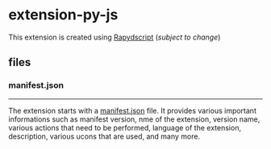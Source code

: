 # extension-py-js
This extension is created using [Rapydscript](https://openbase.com/js/rapydscript) (_subject to change_)   
## files
### manifest.json
---
The extension starts with a [manifest.json](https://github.com/TARP-Fake-News-Identification-Portal/extension-py-js/blob/main/manifest.json) file. It provides various important informations such as manifest version, nme of the extension, version name, various actions that need to be performed, language of the extension, description, various ucons that are used, and many more.
